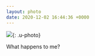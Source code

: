 ```yaml
---
layout: photo
date: 2020-12-02 16:44:36 +0000
---
```

![](https://lildude.github.io/dev-micropub-pages/images/7ce8b9180325.jpg){: .u-photo}
  
What happens to me?
